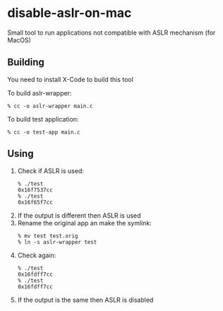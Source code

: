 # disable-aslr-on-mac
Small tool to run applications not compatible with ASLR mechanism (for MacOS)

## Building
You need to install X-Code to build this tool

To build aslr-wrapper:

`% cc -o aslr-wrapper main.c`

To build test application:

`% cc -o test-app main.c`

## Using

1. Check if ASLR is used:
    ```
    % ./test
    0x16f7537cc
    % ./test
    0x16f65f7cc
    ```
2. If the output is different then ASLR is used
3. Rename the original app an make the symlink:
    ```
    % mv test test.orig
    % ln -s aslr-wrapper test
    ```
4. Check again:
    ```
    % ./test
    0x16fdff7cc
    % ./test
    0x16fdff7cc
    ```
5. If the output is the same then ASLR is disabled
